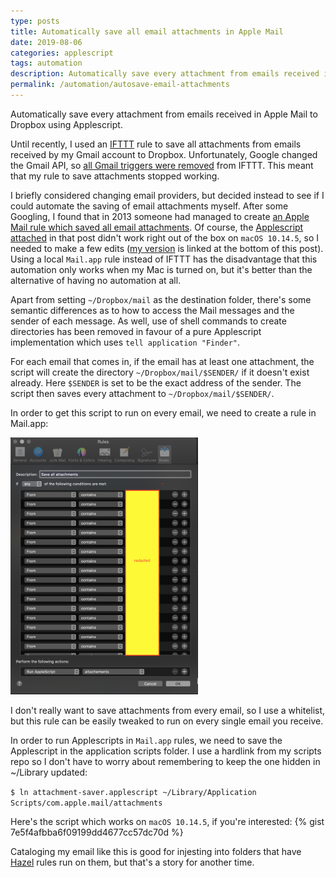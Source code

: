 ```yaml
---
type: posts
title: Automatically save all email attachments in Apple Mail
date: 2019-08-06
categories: applescript
tags: automation
description: Automatically save every attachment from emails received in Apple Mail to Dropbox using Applescript
permalink: /automation/autosave-email-attachments
---
```

Automatically save every attachment from emails received in Apple Mail to Dropbox using Applescript.
<!--more-->

Until recently, I used an [IFTTT][ifttt] rule to save all attachments from
emails received by my Gmail account to Dropbox. Unfortunately, Google changed the Gmail
API, so [all Gmail triggers were removed][ifttt-gmail] from IFTTT. This meant that my
rule to save attachments stopped working.

I briefly considered changing email providers, but decided instead to see if I
could automate the saving of email attachments myself. After some Googling,
I found that in 2013 someone had managed to create [an Apple Mail rule which saved all email attachments][original].
Of course, the [Applescript attached][original] in that post didn't work right out
of the box on `macOS 10.14.5`, so I needed to make a few edits ([my version][myscript] is linked
at the bottom of this post). Using a local `Mail.app` rule instead of IFTTT has
the disadvantage that this automation only works when my Mac is turned on, but
it's better than the alternative of having no automation at all.

Apart from setting `~/Dropbox/mail` as the destination folder, there's some semantic
differences as to how to access the Mail messages and the sender of each message.
As well, use of shell commands to create directories has been removed in favour of a
pure Applescript implementation which uses `tell application "Finder"`.

For each email that comes in, if the email has at least one attachment, the script
will create the directory `~/Dropbox/mail/$SENDER/` if it doesn't exist already.
Here `$SENDER` is set to be the exact address of the sender. The script
then saves every attachment to `~/Dropbox/mail/$SENDER/`.

In order to get this script to run on every email, we need to create a rule
in Mail.app:

<img width="300" src="/images/posts/mail_rule.png" alt="Mail rule">

I don't really want to save attachments from every email, so I use a whitelist,
but this rule can be easily tweaked to run on every single email you receive.

In order to run Applescripts in `Mail.app` rules, we need to save the Applescript
in the application scripts folder. I use a hardlink from my scripts repo so I
don't have to worry about remembering to keep the one hidden in ~/Library updated:

`$ ln attachment-saver.applescript ~/Library/Application Scripts/com.apple.mail/attachments`

Here's the script which works on `macOS 10.14.5`, if you're interested:
{% gist 7e5f4afbba6f09199dd4677cc57dc70d %}

Cataloging my email like this is good for injesting into folders that have
[Hazel][hazel] rules run on them, but that's a story for another time.

[ifttt]: https://ifttt.com/
[ifttt-gmail]: https://help.ifttt.com/hc/en-us/articles/360020249393-Important-update-about-the-Gmail-service
[original]: http://www.markosx.com/thecocoaquest/automatically-save-attachments-in-mail-app/
[myscript]: https://gist.github.com/patrickleweryharris/7e5f4afbba6f09199dd4677cc57dc70d
[hazel]: https://www.noodlesoft.com/
